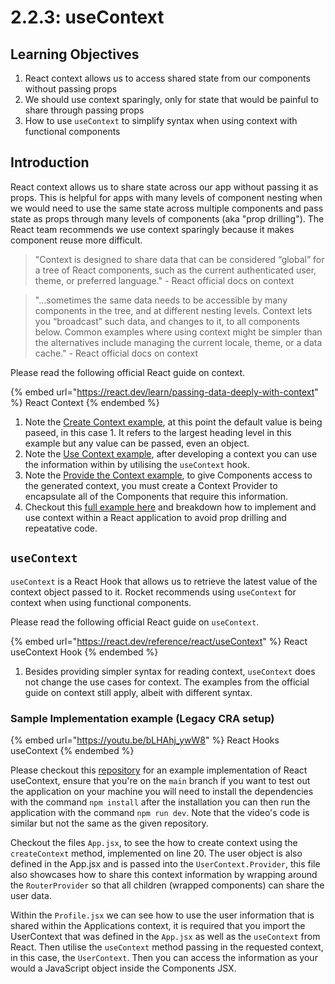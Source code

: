 # 2.2.3: useContext

## Learning Objectives

1. React context allows us to access shared state from our components without passing props
2. We should use context sparingly, only for state that would be painful to share through passing props
3. How to use `useContext` to simplify syntax when using context with functional components

## Introduction

React context allows us to share state across our app without passing it as props. This is helpful for apps with many levels of component nesting when we would need to use the same state across multiple components and pass state as props through many levels of components (aka "prop drilling"). The React team recommends we use context sparingly because it makes component reuse more difficult.

> "Context is designed to share data that can be considered “global” for a tree of React components, such as the current authenticated user, theme, or preferred language." - React official docs on context

> "...sometimes the same data needs to be accessible by many components in the tree, and at different nesting levels. Context lets you “broadcast” such data, and changes to it, to all components below. Common examples where using context might be simpler than the alternatives include managing the current locale, theme, or a data cache." - React official docs on context

Please read the following official React guide on context.

{% embed url="https://react.dev/learn/passing-data-deeply-with-context" %}
React Context
{% endembed %}

1. Note the [Create Context example](https://react.dev/learn/passing-data-deeply-with-context), at this point the default value is being paseed, in this case 1. It refers to the largest heading level in this example but any value can be passed, even an object.
2. Note the [Use Context example](https://react.dev/learn/passing-data-deeply-with-context), after developing a context you can use the information within by utilising the `useContext` hook. &#x20;
3. Note the [Provide the Context example](https://react.dev/learn/passing-data-deeply-with-context#step-3-provide-the-context), to give Components access to the generated context, you must create a Context Provider to encapsulate all of the Components that require this information.&#x20;
4. Checkout this [full example here](https://react.dev/learn/passing-data-deeply-with-context#context-passes-through-intermediate-components) and breakdown how to implement and use context within a React application to avoid prop drilling and repeatative code.&#x20;

## `useContext`

`useContext` is a React Hook that allows us to retrieve the latest value of the context object passed to it. Rocket recommends using `useContext` for context when using functional components.

Please read the following official React guide on `useContext`.

{% embed url="https://react.dev/reference/react/useContext" %}
React useContext Hook
{% endembed %}

1. Besides providing simpler syntax for reading context, `useContext` does not change the use cases for context. The examples from the official guide on context still apply, albeit with different syntax.

### Sample Implementation example (Legacy CRA setup)

{% embed url="https://youtu.be/bLHAhj_ywW8" %}
React Hooks useContext
{% endembed %}

Please checkout this [repository](https://github.com/rocketacademy/react-context-3.2/) for an example implementation of React useContext, ensure that you're on the `main` branch if you want to test out the application on your machine you will need to install the dependencies with the command `npm install` after the installation you can then run the application with the command `npm run dev`. Note that the video's code is similar but not the same as the given repository.

Checkout the files `App.jsx`, to see the how to create context using the `createContext` method, implemented on line 20. The user object is also defined in the App.jsx and is passed into the `UserContext.Provider`, this file also showcases how to share this context information by wrapping around the `RouterProvider` so that  all children (wrapped components) can share the user data.&#x20;

Within the `Profile.jsx` we can see how to use the user information that is shared within the Applications context, it is required that you import the UserContext that was defined in the `App.jsx` as well as the `useContext` from React. Then utilise the `useContext` method passing in the requested context, in this case, the `UserContext`. Then you can access the information as your would a JavaScript object inside the Components JSX.&#x20;
